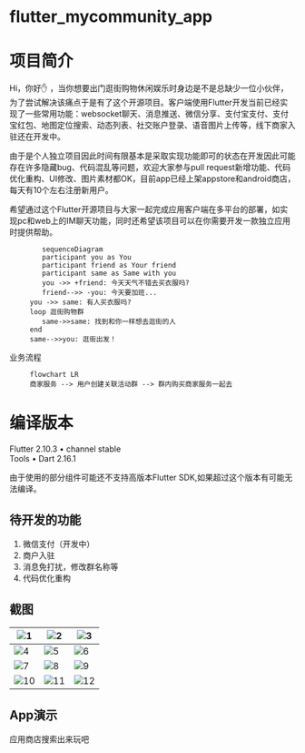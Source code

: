# flutter_mycommunity_app

# 项目简介
Hi，你好:raised_hand:	，当你想要出门逛街购物休闲娱乐时身边是不是总缺少一位小伙伴，为了尝试解决该痛点于是有了这个开源项目。客户端使用Flutter开发当前已经实现了一些常用功能：websocket聊天、消息推送、微信分享、支付宝支付、支付宝红包、地图定位搜索、动态列表、社交账户登录、语音图片上传等，线下商家入驻还在开发中。

由于是个人独立项目因此时间有限基本是采取实现功能即可的状态在开发因此可能存在许多隐藏bug、代码混乱等问题，欢迎大家参与pull request新增功能、代码优化重构、UI修改、图片素材都OK，目前app已经上架appstore和android商店，每天有10个左右注册新用户。

希望通过这个Flutter开源项目与大家一起完成应用客户端在多平台的部署，如实现pc和web上的IM聊天功能，同时还希望该项目可以在你需要开发一款独立应用时提供帮助。

```mermaid
	    sequenceDiagram
	    participant you as You
	    participant friend as Your friend
	    participant same as Same with you   
	    you ->> +friend: 今天天气不错去买衣服吗?
	    friend-->> -you: 今天要加班...    	  	   
     you ->> same: 有人买衣服吗?
     loop 逛街购物群
        same->>same: 找到和你一样想去逛街的人
     end
     same-->>you: 逛街出发！
```

业务流程  

```mermaid
     flowchart LR
     商家服务 --> 用户创建关联活动群 --> 群内购买商家服务一起去
```


# 编译版本

Flutter 2.10.3 • channel stable   
Tools • Dart 2.16.1

由于使用的部分组件可能还不支持高版本Flutter SDK,如果超过这个版本有可能无法编译。

## 待开发的功能
1. 微信支付（开发中）
2. 商户入驻
3. 消息免打扰，修改群名称等
4. 代码优化重构

## 截图

![1](https://mycommunity-prod.oss-cn-hangzhou.aliyuncs.com/githubimg/index.jpg)  | ![2](https://mycommunity-prod.oss-cn-hangzhou.aliyuncs.com/githubimg/activity.jpg)  | ![3](https://mycommunity-prod.oss-cn-hangzhou.aliyuncs.com/githubimg/moment.jpg)
 ---- | ----- | ------  
 ![4](https://mycommunity-prod.oss-cn-hangzhou.aliyuncs.com/githubimg/message.jpg)  | ![5](https://mycommunity-prod.oss-cn-hangzhou.aliyuncs.com/githubimg/home.jpg) |  ![6](https://mycommunity-prod.oss-cn-hangzhou.aliyuncs.com/githubimg/map.jpg) 
![7](https://mycommunity-prod.oss-cn-hangzhou.aliyuncs.com/githubimg/redpacket.jpg)  | ![8](https://mycommunity-prod.oss-cn-hangzhou.aliyuncs.com/githubimg/pay.jpg) |  ![9](https://mycommunity-prod.oss-cn-hangzhou.aliyuncs.com/githubimg/myhome1.jpg)
![10](https://mycommunity-prod.oss-cn-hangzhou.aliyuncs.com/githubimg/account1.jpg)  | ![11](https://mycommunity-prod.oss-cn-hangzhou.aliyuncs.com/githubimg/reportmoment.jpg) |  ![12](https://mycommunity-prod.oss-cn-hangzhou.aliyuncs.com/githubimg/about.jpg)
## App演示
应用商店搜索出来玩吧

